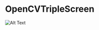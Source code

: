 # OpenCVTripleScreen


![Alt Text](https://github.com/mevlutardic/OpenCVTripleScreen/blob/main/triplevideoGif.gif)


